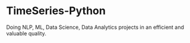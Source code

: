 # TimeSeries-Python
Doing NLP, ML, Data Science, Data Analytics projects in an efficient and valuable quality. 
